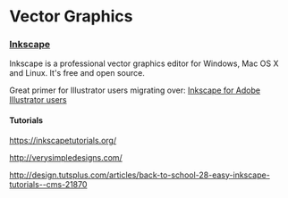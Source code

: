 # Vector Graphics


### [Inkscape](https://inkscape.org/)

Inkscape is a professional vector graphics editor for Windows, Mac OS X and Linux. It's free and open source.

Great primer for Illustrator users migrating over:
[Inkscape for Adobe Illustrator users](http://wiki.inkscape.org/wiki/index.php/Inkscape_for_Adobe_Illustrator_users)

#### Tutorials

https://inkscapetutorials.org/

http://verysimpledesigns.com/

http://design.tutsplus.com/articles/back-to-school-28-easy-inkscape-tutorials--cms-21870




